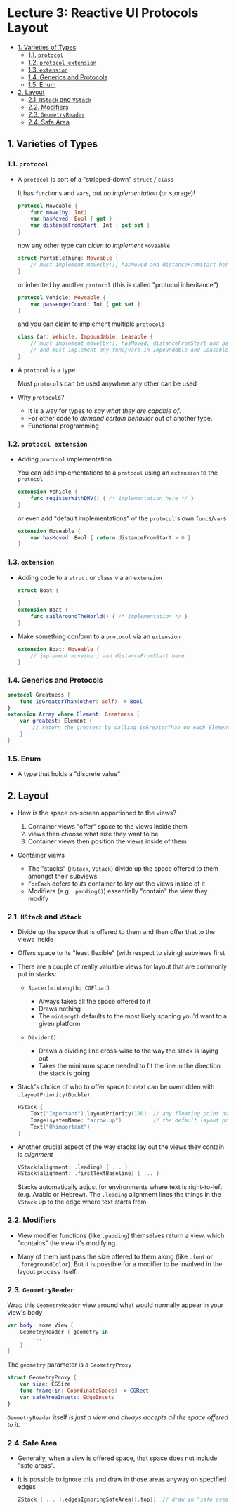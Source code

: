 # Lecture 3: Reactive UI Protocols Layout

- [1. Varieties of Types](#1-varieties-of-types)
  - [1.1. `protocol`](#11-protocol)
  - [1.2. `protocol extension`](#12-protocol-extension)
  - [1.3. `extension`](#13-extension)
  - [1.4. Generics and Protocols](#14-generics-and-protocols)
  - [1.5. Enum](#15-enum)
- [2. Layout](#2-layout)
  - [2.1. `HStack` and `VStack`](#21-hstack-and-vstack)
  - [2.2. Modifiers](#22-modifiers)
  - [2.3. `GeometryReader`](#23-geometryreader)
  - [2.4. Safe Area](#24-safe-area)

## 1. Varieties of Types

### 1.1. `protocol`

- A `protocol` is sort of a "stripped-down" `struct` / `class`

  It has `func`tions and `var`s, but _no implementation_ (or storage)!

  ```swift
  protocol Moveable {
      func move(by: Int)
      var hasMoved: Bool { get }
      var distanceFromStart: Int { get set }
  }
  ```

  now any other type can _claim to implement_ `Moveable`

  ```swift
  struct PortableThing: Moveable {
      // must implement move(by:), hasMoved and distanceFromStart here
  }
  ```

  or inherited by another `protocol` (this is called "protocol inheritance")

  ```swift
  protocol Vehicle: Moveable {
      var passengerCount: Int { get set }
  }
  ```

  and you can claim to implement multiple `protocol`s

  ```swift
  class Car: Vehicle, Impoundable, Leasable {
      // must implement move(by:), hasMoved, distanceFromStart and passengerCount here
      // and must implement any funs/vars in Impoundable and Leasable too
  }
  ```

- A `protocol` is a type

  Most `protocol`s can be used anywhere any other can be used

- Why `protocol`s?

  - It is a way for types to _say what they are capable of_.
  - For other code to _demand certain behavior_ out of another type.
  - Functional programming

### 1.2. `protocol extension`

- Adding `protocol` implementation

  You can add implementations to a `protocol` using an `extension` to the `protocol`

  ```swift
  extension Vehicle {
      func registerWithDMV() { /* implementation here */ }
  }
  ```

  or even add "default implementations" of the `protocol`'s own `func`s/`var`s

  ```swift
  extension Moveable {
      var hasMoved: Bool { return distanceFromStart > 0 }
  }
  ```

### 1.3. `extension`

- Adding code to a `struct` or `class` via an `extension`

  ```swift
  struct Boat {
      ...
  }
  extension Boat {
      func sailAroundTheWorld() { /* implementation */ }
  }
  ```

- Make something conform to a `protocol` via an `extension`

  ```swift
  extension Boat: Moveable {
      // implement move(by:) and distanceFromStart here
  }
  ```

### 1.4. Generics and Protocols

```swift
protocol Greatness {
    func isGreaterThan(other: Self) -> Bool
}
extension Array where Element: Greatness {
    var greatest: Element {
        // return the greatest by calling isGreaterThan on each Element
    }
}
```

### 1.5. Enum

- A type that holds a "discrete value"

## 2. Layout

- How is the space on-screen apportioned to the views?

  1. Container views "offer" space to the views inside them
  2. views then choose what size they want to be
  3. Container views then position the views inside of them

- Container views

  - The "stacks" (`HStack`, `VStack`) divide up the space offered to them amongst their subviews
  - `ForEach` defers to _its_ container to lay out the views inside of it
  - Modifiers (e.g. `.padding()`) essentially "contain" the view they modify

### 2.1. `HStack` and `VStack`

- Divide up the space that is offered to them and then offer that to the views inside

- Offers space to its "least flexible" (with respect to sizing) subviews first

- There are a couple of really valuable views for layout that are commonly put in stacks:

  - `Spacer(minLength: CGFloat)`

    - Always takes all the space offered to it
    - Draws nothing
    - The `minLength` defaults to the most likely spacing you'd want to a given platform

  - `Divider()`

    - Draws a dividing line cross-wise to the way the stack is laying out
    - Takes the minimum space needed to fit the line in the direction the stack is going

- Stack's choice of who to offer space to next can be overridden with `.layoutPriority(Double)`.

  ```swift
  HStack {
      Text("Important").layoutPriority(100)  // any floating point number is okay
      Image(systemName: "arrow.up")          // the default layout priority is 0
      Text("Unimportant")
  }
  ```

- Another crucial aspect of the way stacks lay out the views they contain is _alignment_

  ```swift
  VStack(alignment: .leading) { ... }
  HStack(alignment: .firstTextBaseline) { ... }
  ```

  Stacks automatically adjust for environments where text is right-to-left (e.g. Arabic or Hebrew). The `.leading` alignment lines the things in the `VStack` up to the edge where text starts from.

### 2.2. Modifiers

- View modifier functions (like `.padding`) themselves return a view, which "contains" the view it's modifying.

- Many of them just pass the size offered to them along (like `.font` or `.foregroundColor`). But it is possible for a modifier to be involved in the layout process itself.

### 2.3. `GeometryReader`

Wrap this `GeometryReader` view around what would normally appear in your view's body

```swift
var body: some View {
    GeometryReader { geometry in
        ...
    }
}
```

The `geometry` parameter is a `GeometryProxy`

```swift
struct GeometryProxy {
    var size: CGSize
    func frame(in: CoordinateSpace) -> CGRect
    var safeAreaInsets: EdgeInsets
}
```

`GeometryReader` itself _is just a view and always accepts all the space offered to it._

### 2.4. Safe Area

- Generally, when a view is offered space, that space does not include "safe areas".

- It is possible to ignore this and draw in those areas anyway on specified edges

  ```swift
  ZStack { ... }.edgesIgnoringSafeArea([.top])  // draw in "safe area" on top edge
  ```

